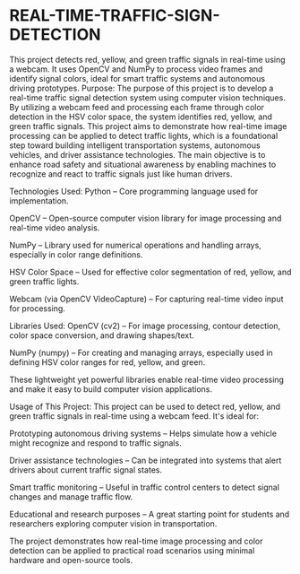 # REAL-TIME-TRAFFIC-SIGN-DETECTION
This project detects red, yellow, and green traffic signals in real-time using a webcam. It uses OpenCV and NumPy to process video frames and identify signal colors, ideal for smart traffic systems and autonomous driving prototypes.
Purpose:
The purpose of this project is to develop a real-time traffic signal detection system using computer vision techniques. By utilizing a webcam feed and processing each frame through color detection in the HSV color space, the system identifies red, yellow, and green traffic signals. This project aims to demonstrate how real-time image processing can be applied to detect traffic lights, which is a foundational step toward building intelligent transportation systems, autonomous vehicles, and driver assistance technologies. The main objective is to enhance road safety and situational awareness by enabling machines to recognize and react to traffic signals just like human drivers.

Technologies Used:
Python – Core programming language used for implementation.

OpenCV – Open-source computer vision library for image processing and real-time video analysis.

NumPy – Library used for numerical operations and handling arrays, especially in color range definitions.

HSV Color Space – Used for effective color segmentation of red, yellow, and green traffic lights.

Webcam (via OpenCV VideoCapture) – For capturing real-time video input for processing.

Libraries Used:
OpenCV (cv2) – For image processing, contour detection, color space conversion, and drawing shapes/text.

NumPy (numpy) – For creating and managing arrays, especially used in defining HSV color ranges for red, yellow, and green.

These lightweight yet powerful libraries enable real-time video processing and make it easy to build computer vision applications.

Usage of This Project:
This project can be used to detect red, yellow, and green traffic signals in real-time using a webcam feed. It's ideal for:

Prototyping autonomous driving systems – Helps simulate how a vehicle might recognize and respond to traffic signals.

Driver assistance technologies – Can be integrated into systems that alert drivers about current traffic signal states.

Smart traffic monitoring – Useful in traffic control centers to detect signal changes and manage traffic flow.

Educational and research purposes – A great starting point for students and researchers exploring computer vision in transportation.

The project demonstrates how real-time image processing and color detection can be applied to practical road scenarios using minimal hardware and open-source tools.
